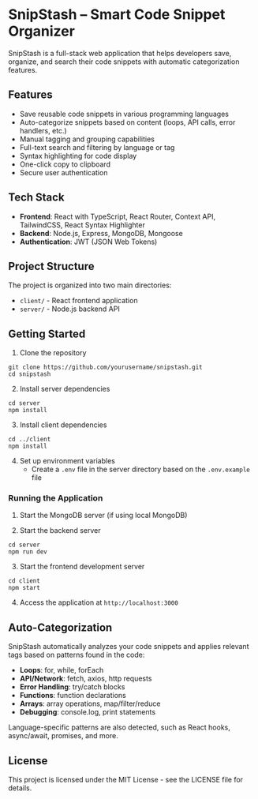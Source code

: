 # SnipStash – Smart Code Snippet Organizer

SnipStash is a full-stack web application that helps developers save, organize, and search their code snippets with automatic categorization features.

## Features

- Save reusable code snippets in various programming languages
- Auto-categorize snippets based on content (loops, API calls, error handlers, etc.)
- Manual tagging and grouping capabilities
- Full-text search and filtering by language or tag
- Syntax highlighting for code display
- One-click copy to clipboard
- Secure user authentication

## Tech Stack

- **Frontend**: React with TypeScript, React Router, Context API, TailwindCSS, React Syntax Highlighter
- **Backend**: Node.js, Express, MongoDB, Mongoose
- **Authentication**: JWT (JSON Web Tokens)

## Project Structure

The project is organized into two main directories:

- `client/` - React frontend application
- `server/` - Node.js backend API

## Getting Started

1. Clone the repository
```
git clone https://github.com/yourusername/snipstash.git
cd snipstash
```

2. Install server dependencies
```
cd server
npm install
```

3. Install client dependencies
```
cd ../client
npm install
```

4. Set up environment variables
   - Create a `.env` file in the server directory based on the `.env.example` file

### Running the Application

1. Start the MongoDB server (if using local MongoDB)

2. Start the backend server
```
cd server
npm run dev
```

3. Start the frontend development server
```
cd client
npm start
```

4. Access the application at `http://localhost:3000`

## Auto-Categorization

SnipStash automatically analyzes your code snippets and applies relevant tags based on patterns found in the code:

- **Loops**: for, while, forEach
- **API/Network**: fetch, axios, http requests
- **Error Handling**: try/catch blocks
- **Functions**: function declarations
- **Arrays**: array operations, map/filter/reduce
- **Debugging**: console.log, print statements

Language-specific patterns are also detected, such as React hooks, async/await, promises, and more.

## License

This project is licensed under the MIT License - see the LICENSE file for details. 